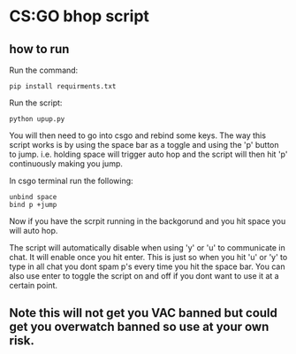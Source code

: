 # CS:GO bhop script

## how to run

Run the command:
<pre><code>pip install requirments.txt
</code></pre>

Run the script:
<pre><code>python upup.py
</code></pre>

You will then need to go into csgo and rebind some keys.
The way this script works is by using the space bar as a toggle and using the 'p' button to jump.
i.e. holding space will trigger auto hop and the script will then hit 'p' continuously making you jump.

In csgo terminal run the following:
<pre><code>unbind space
bind p +jump
</code></pre>

Now if you have the scrpit running in the backgorund and you hit space you will auto hop.

The script will automatically disable when using 'y' or 'u' to communicate in chat. It will enable once you hit enter.
This is just so when you hit 'u' or 'y' to type in all chat you dont spam p's every time you hit the space bar.
You can also use enter to toggle the script on and off if you dont want to use it at a certain point.

 ## Note this will not get you VAC banned but could get you overwatch banned so use at your own risk.
